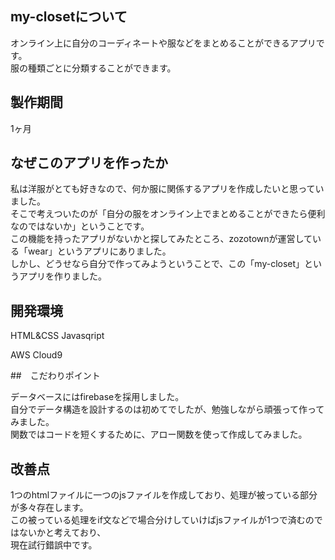 ## my-closetについて

オンライン上に自分のコーディネートや服などをまとめることができるアプリです。<br>
服の種類ごとに分類することができます。

## 製作期間

1ヶ月

## なぜこのアプリを作ったか

私は洋服がとても好きなので、何か服に関係するアプリを作成したいと思っていました。<br>
そこで考えついたのが「自分の服をオンライン上でまとめることができたら便利なのではないか」ということです。<br>
この機能を持ったアプリがないかと探してみたところ、zozotownが運営している「wear」というアプリにありました。<br>
しかし、どうせなら自分で作ってみようということで、この「my-closet」というアプリを作りました。

## 開発環境

HTML&CSS Javasqript<br>

AWS Cloud9

##　こだわりポイント

データベースにはfirebaseを採用しました。<br>
自分でデータ構造を設計するのは初めてでしたが、勉強しながら頑張って作ってみました。<br>
関数ではコードを短くするために、アロー関数を使って作成してみました。<br>

## 改善点

1つのhtmlファイルに一つのjsファイルを作成しており、処理が被っている部分が多々存在します。<br>
この被っている処理をif文などで場合分けしていけばjsファイルが1つで済むのではないかと考えており、<br>
現在試行錯誤中です。
